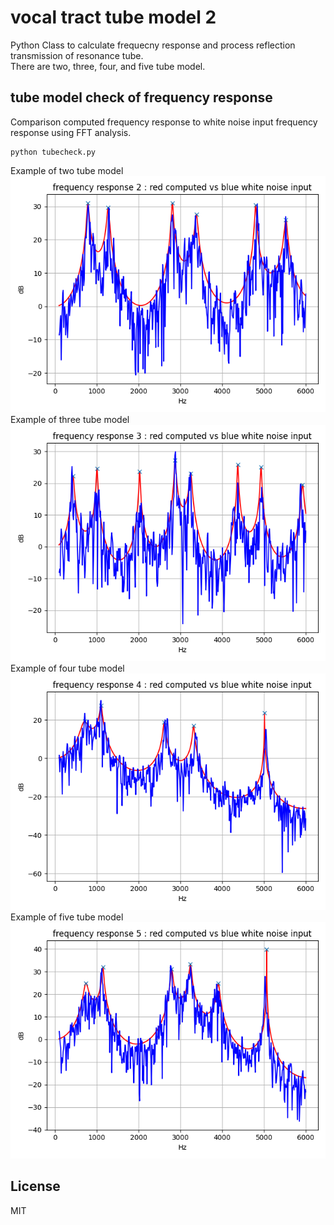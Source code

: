 # vocal tract tube model 2   

Python Class to calculate frequecny response and process reflection transmission of resonance tube.  
There are two, three, four, and five tube model.  

## tube model check of frequency response    

Comparison computed frequency response to white noise input frequency response using FFT analysis.  

```
python tubecheck.py
```
Example of two tube model  
![figure1](docs/Figure_2tube.png)  
Example of three tube model  
![figure2](docs/Figure_3tube.png)  
Example of four tube model  
![figure3](docs/Figure_4tube.png)  
Example of five tube model  
![figure4](docs/Figure_5tube.png)  


## License    
MIT  
